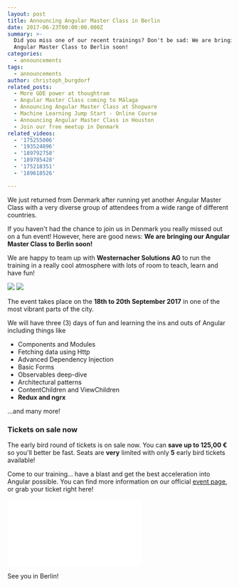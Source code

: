```yaml
---
layout: post
title: Announcing Angular Master Class in Berlin
date: 2017-06-23T00:00:00.000Z
summary: >-
  Did you miss one of our recent trainings? Don't be sad: We are bringing our
  Angular Master Class to Berlin soon!
categories:
  - announcements
tags:
  - announcements
author: christoph_burgdorf
related_posts:
  - More GDE power at thoughtram
  - Angular Master Class coming to Málaga
  - Announcing Angular Master Class at Shopware
  - Machine Learning Jump Start - Online Course
  - Announcing Angular Master Class in Houston
  - Join our free meetup in Denmark
related_videos:
  - '175255006'
  - '193524896'
  - '189792758'
  - '189785428'
  - '175218351'
  - '189618526'

---
```



We just returned from Denmark after running yet another Angular Master Class with a very diverse group of attendees from a wide range of different countries.

If you haven't had the chance to join us in Denmark you really missed out on a fun event! However, here are good news: **We are bringing our Angular Master Class to Berlin soon!**

We are happy to team up with **Westernacher Solutions AG** to run the training in a really cool atmosphere with lots of room to teach, learn and have fun!

![](../assets/images/amc_berlin_main_room.jpg)
![](../assets/images/amc_berlin_billard.jpg)

The event takes place on the **18th to 20th September 2017** in one of the most vibrant parts of the city.

We will have three (3) days of fun and learning the ins and outs of Angular including things like

- Components and Modules
- Fetching data using Http
- Advanced Dependency Injection
- Basic Forms
- Observables deep-dive
- Architectural patterns
- ContentChildren and ViewChildren
- **Redux and ngrx**

...and many more!

### Tickets on sale now

The early bird round of tickets is on sale now. You can **save up to 125,00 €** so you'll better be fast. Seats are **very** limited with only **5** early bird tickets available!

Come to our training... have a blast and get the best acceleration into Angular possible. You can find more information on our official [event page](https://amc-berlin.eventbrite.com/?aff=blogAnnouncement), or grab your ticket right here!

<iframe  src="//eventbrite.de/tickets-external?eid=35627970218&ref=etckt" frameborder="0" vspace="0" hspace="0" marginheight="5" marginwidth="5" scrolling="auto" allowtransparency="true"></iframe>

See you in Berlin!


